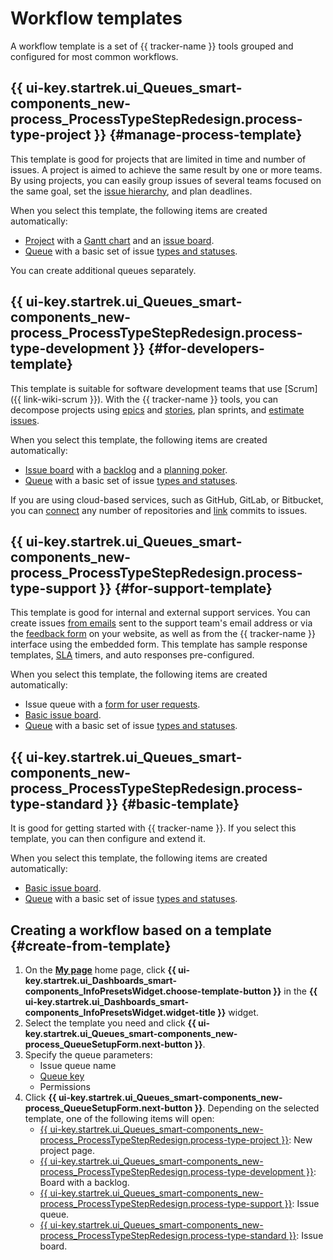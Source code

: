 # Workflow templates

A workflow template is a set of {{ tracker-name }} tools grouped and configured for most common workflows.

## {{ ui-key.startrek.ui_Queues_smart-components_new-process_ProcessTypeStepRedesign.process-type-project }} {#manage-process-template}

This template is good for projects that are limited in time and number of issues. A project is aimed to achieve the same result by one or more teams. By using projects, you can easily group issues of several teams focused on the same goal, set the [issue hierarchy](project-list.md), and plan deadlines.

When you select this template, the following items are created automatically:
* [Project](project-new.md) with a [Gantt chart](../gantt/overview.md) and an [issue board](boards-project.md).
* [Queue](create-queue.md) with a basic set of issue [types and statuses](workflow.md).

You can create additional queues separately.

## {{ ui-key.startrek.ui_Queues_smart-components_new-process_ProcessTypeStepRedesign.process-type-development }} {#for-developers-template}

This template is suitable for software development teams that use [Scrum]({{ link-wiki-scrum }}). With the {{ tracker-name }} tools, you can decompose projects using [epics](epic.md) and [stories](agile.md#sec_basics), plan sprints, and [estimate issues](planning-poker.md).

When you select this template, the following items are created automatically:
* [Issue board](agile-new.md) with a [backlog](backlog.md) and a [planning poker](planning-poker.md).
* [Queue](create-queue.md) with a basic set of issue [types and statuses](workflow.md).

If you are using cloud-based services, such as GitHub, GitLab, or Bitbucket, you can [connect](../user/add-repository.md) any number of repositories and [link](../user/ticket-links.md#section_commit) commits to issues.

## {{ ui-key.startrek.ui_Queues_smart-components_new-process_ProcessTypeStepRedesign.process-type-support }} {#for-support-template}

This template is good for internal and external support services. You can create issues [from emails](queue-mail.md) sent to the support team's email address or via the [feedback form](forms-integration.md) on your website, as well as from the {{ tracker-name }} interface using the embedded form. This template has sample response templates, [SLA](sla.md) timers, and auto responses pre-configured.

When you select this template, the following items are created automatically:
* Issue queue with a [form for user requests](../../forms/new-form.md).
* [Basic issue board](boards-project.md).
* [Queue](create-queue.md) with a basic set of issue [types and statuses](workflow.md).

## {{ ui-key.startrek.ui_Queues_smart-components_new-process_ProcessTypeStepRedesign.process-type-standard }} {#basic-template}

It is good for getting started with {{ tracker-name }}. If you select this template, you can then configure and extend it.

When you select this template, the following items are created automatically:
* [Basic issue board](agile.md#sec_boards).
* [Queue](create-queue.md) with a basic set of issue [types and statuses](workflow.md).

## Creating a workflow based on a template {#create-from-template}

1. On the [**My page**](https://tracker.yandex.ru/pages/my) home page, click **{{ ui-key.startrek.ui_Dashboards_smart-components_InfoPresetsWidget.choose-template-button }}** in the **{{ ui-key.startrek.ui_Dashboards_smart-components_InfoPresetsWidget.widget-title }}** widget.
1. Select the template you need and click **{{ ui-key.startrek.ui_Queues_smart-components_new-process_QueueSetupForm.next-button }}**.
1. Specify the queue parameters:
   * Issue queue name
   * [Queue key](create-queue.md#key)
   * Permissions
1. Click **{{ ui-key.startrek.ui_Queues_smart-components_new-process_QueueSetupForm.next-button }}**. Depending on the selected template, one of the following items will open:
   * [{{ ui-key.startrek.ui_Queues_smart-components_new-process_ProcessTypeStepRedesign.process-type-project }}](create-work-process.md#manage-process-template): New project page.
   * [{{ ui-key.startrek.ui_Queues_smart-components_new-process_ProcessTypeStepRedesign.process-type-development }}](create-work-process.md#for-developers-template): Board with a backlog.
   * [{{ ui-key.startrek.ui_Queues_smart-components_new-process_ProcessTypeStepRedesign.process-type-support }}](create-work-process.md#for-support-template): Issue queue.
   * [{{ ui-key.startrek.ui_Queues_smart-components_new-process_ProcessTypeStepRedesign.process-type-standard }}](create-work-process.md#basic-template): Issue board.